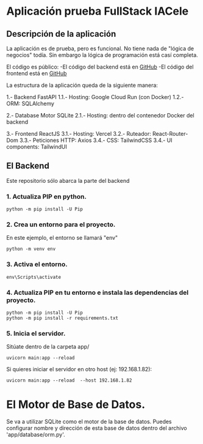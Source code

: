 # Aplicación prueba FullStack IACele


## Descripción de la aplicación

La aplicación es de prueba, pero es funcional. No tiene nada de "lógica de negocios" todía. Sin embargo la lógica de programación está casí completa.



El código es público:
 -El código del backend está en [GitHub](https://github.com/ecostichp/inventario_app_backend)
 -El código del frontend está en [GitHub](https://github.com/ecostichp/prueba_iacele_frontend)



La estructura de la aplicación queda de la siguiente manera:

1.- Backend FastAPI
  1.1.- Hosting: Google Cloud Run (con Docker)
  1.2.- ORM: SQLAlchemy

2.- Database Motor SQLite
  2.1.- Hosting: dentro del contenedor Docker del backend


3.- Frontend ReactJS
  3.1.- Hosting: Vercel
  3.2.- Ruteador: React-Router-Dom
  3.3.- Peticiones HTTP: Axios
  3.4.- CSS: TailwindCSS
  3.4.- UI components: TailwindUI





## El Backend

Este repositorio sólo abarca la parte del backend


### 1. Actualiza PIP en python.
```
python -m pip install -U Pip  
```

### 2. Crea un entorno para el proyecto.
En este ejemplo, el entorno se llamará "env"

```
python -m venv env
```

### 3. Activa el entorno.
```
env\Scripts\activate
```

### 4. Actualiza PIP en tu entorno e instala las dependencias del proyecto.
```
python -m pip install -U Pip  
python -m pip install -r requirements.txt
```

### 5. Inicia el servidor.

Sitúate dentro de la carpeta app/

```
uvicorn main:app --reload
```
Si quieres iniciar el servidor en otro host (ej: 192.168.1.82):
```
uvicorn main:app --reload  --host 192.168.1.82
```





# El Motor de Base de Datos.
Se va a utilizar SQLite como el motor de la base de datos. Puedes configurar nombre y dirección de esta base de datos dentro del archivo 'app/database/orm.py'.